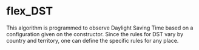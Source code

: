# flex_DST
This algorithm is programmed to observe Daylight Saving Time based on a configuration given on the constructor. Since the rules for DST vary by country and territory, one can define the specific rules for any place.
